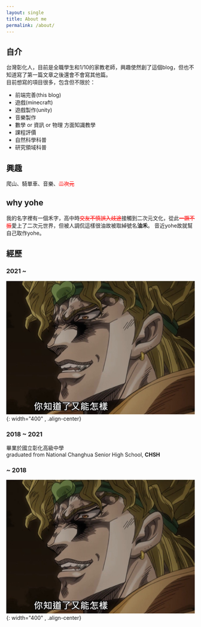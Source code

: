 ```yaml
---
layout: single
title: About me
permalink: /about/
---
```


## 自介

台灣彰化人，目前是全職學生和1/10的家教老師，興趣使然創了這個blog，但也不知道寫了第一篇文章之後還會不會寫其他篇。  
目前想寫的項目很多，包含但不限於：

- 前端完善(this blog)
- 遊戲(minecraft)
- 遊戲製作(unity)
- 音樂製作
- 數學 or 資訊 or 物理 方面知識教學
- 課程評價
- 自然科學科普
- 研究領域科普

## 興趣

爬山、騎單車、音樂、<font color='red'><strike>二次元</strike></font>

## why yohe

我的名字裡有一個禾字，高中時<font color='red'><strike>交友不慎誤入歧途</strike></font>接觸到二次元文化，從此<font color='red'><strike>一蹶不振</strike></font>愛上了二次元世界，但被人調侃這樣很油故被取綽號名**油禾**。
音近yohe故就幫自己取作yohe。

## 經歷

### 2021 ~

![](/assets/images/dio.jpg){: width="400" , .align-center}

### 2018 ~ 2021
畢業於國立彰化高級中學  
graduated from National Changhua Senior High School, **CHSH**

### ~ 2018

![](/assets/images/dio.jpg){: width="400" , .align-center}